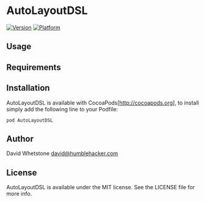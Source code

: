 # AutoLayoutDSL

[![Version](http://cocoapod-badges.herokuapp.com/v/AutoLayoutDSL/badge.png)](http://cocoadocs.org/docsets/AutoLayoutDSL)
[![Platform](http://cocoapod-badges.herokuapp.com/p/AutoLayoutDSL/badge.png)](http://cocoadocs.org/docsets/AutoLayoutDSL)

## Usage

## Requirements

## Installation

AutoLayoutDSL is available with CocoaPods[http://cocoapods.org], to install
simply add the following line to your Podfile:

    pod AutoLayoutDSL

## Author

David Whetstone <david@humblehacker.com>

## License

AutoLayoutDSL is available under the MIT license. See the LICENSE file for more info.

